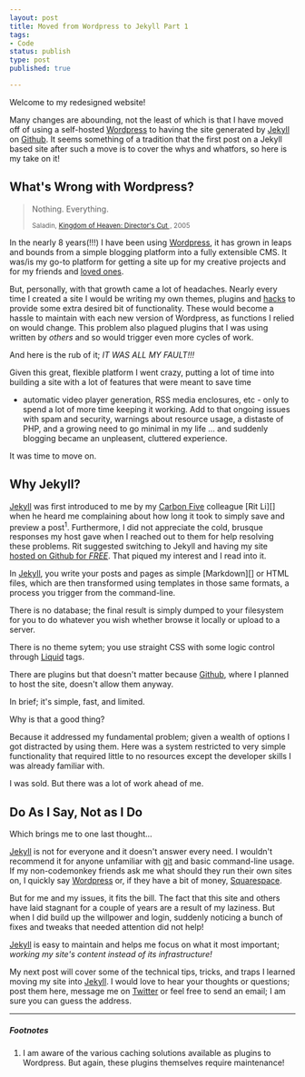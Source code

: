 ```yaml
---
layout: post
title: Moved from Wordpress to Jekyll Part 1
tags:
- Code
status: publish
type: post
published: true

---
```


Welcome to my redesigned website!

Many changes are abounding, not the
least of which is that I have moved off of using a self-hosted
[Wordpress][] to having the site generated by 
[Jekyll][]  on [Github][]. 
It seems something of a tradition that the first post on a Jekyll
based site after such a move is to cover the whys and whatfors, so here
is my take on it!

## What's Wrong with Wordpress?

<blockquote>
<p>Nothing. Everything.</p>
<small>
  Saladin,
  <a href="http://www.amazon.com/gp/product/B000EHSVQ4/ref=as_li_ss_tl?ie=UTF8&amp;camp=1789&amp;creative=390957&amp;creativeASIN=B000EHSVQ4&amp;linkCode=as2&amp;tag=rudyjahchanco-20"> Kingdom of Heaven: Director's Cut </a>
<img
  src="http://www.assoc-amazon.com/e/ir?t=rudyjahchanco-20&amp;l=as2&amp;o=1&amp;a=B000EHSVQ4"
  width="1" height="1" border="0" alt="" style="border:none !important;
  margin:0px !important; width: 1px !important; height: 1px !important;" />, 2005
</small>
</blockquote>

In the nearly 8 years(!!!) I have been using [Wordpress][], it has grown in leaps
and bounds from a simple blogging platform into a fully extensible CMS.
It was/is my go-to platform for getting a site up for my creative
projects and for my friends and [loved ones](http://caseymckinnon.com).

But, personally, with that growth came a lot of headaches. Nearly every
time I created a site I would be writing my own themes, plugins and 
[hacks](http://www.galacticast.com/2006/07/23/galacticast-secrets-multiple-video-formats-support-in-wordpress/)
to provide some extra desired bit of functionality. These would
become a hassle to maintain with each new version of Wordpress, as
functions I relied on would change. This problem also plagued plugins that I was using written by 
_others_ and so would trigger even more cycles of work.

And here is the rub of it; _IT WAS ALL MY FAULT!!!_

Given this great, flexible platform I went crazy, putting a lot of time
into building a site with a lot of features that were meant to save time 
- automatic video player generation, RSS media enclosures, etc - only to
spend a lot of more time keeping it working. Add to that ongoing issues with spam and security, 
warnings about resource usage, a distaste of PHP, and a growing need to go minimal in my life ...
 and suddenly blogging became an unpleasent, cluttered experience.

It was time to move on.

## Why Jekyll?

[Jekyll][] was first introduced to me by my [Carbon
Five](http://carbonfive.com) colleague [Rit
Li][] when he heard me complaining about how long it took to simply save 
and preview a post<sup>1</sup>. Furthermore, I did not appreciate the cold,
brusque responses my host gave when I reached out to them for help 
resolving these problems. Rit suggested switching to Jekyll and having my site [hosted on
Github for
_FREE_](https://help.github.com/articles/user-organization-and-project-pages).
That piqued my interest and I read into it.

In [Jekyll][], you write your posts and pages as simple [Markdown][] or HTML files, which are
then transformed using templates in those same formats, a process you
trigger from the command-line.

There is no database; the final result is simply dumped to your filesystem for you to do whatever you
wish whether browse it locally or upload to a server.

There is no theme sytem; you use straight CSS with some logic control through [Liquid][] tags.

There are plugins but that doesn't matter because [Github][], where I planned to host the
site, doesn't allow them anyway.

In brief; it's simple, fast, and limited.

Why is that a good thing?

Because it addressed my fundamental problem; given a wealth of options I
got distracted by using them. Here was a system restricted to very
simple functionality that required little to no resources except the developer
skills I was already familiar with.

I was sold. But there was a lot of work ahead of me.

## Do As I Say, Not as I Do

Which brings me to one last thought...

[Jekyll][] is not for everyone and it doesn't answer every need. I wouldn't
recommend it for anyone unfamiliar with [git][] and basic command-line
usage. If my non-codemonkey friends ask me what should they run their
own sites on, I quickly say [Wordpress][] or, if they have a
bit of money, [Squarespace][].

But for me and my issues, it fits the bill. The fact that this site and
others have laid stagnant for a couple of years are a result of my laziness.
But when I did build up the willpower and login, suddenly noticing a bunch
of fixes and tweaks that needed attention did not help!

[Jekyll][] is easy to maintain and
helps me focus on what it most important; _working my site's content
instead of its infrastructure!_

My next post will cover some of the technical tips, tricks, and traps I
learned moving my site into [Jekyll][]. I would love to hear your thoughts
or questions; post them here, message me on [Twitter][] or feel free to
send an email; I am sure you can guess the address.

---

##### Footnotes

1.  I am aware of the various caching solutions
    available as plugins to Wordpress. But again, these plugins
    themselves require maintenance!

  [Jekyll]: http://jekyllrb.com
  [Wordpress]: http://wordpress.org
  [Github]: http://github.com
  [Twitter]: http://twitter.com/rudy
  [Squarespace]: http://squarespace.com
  [Liquid]: http://liquidmarkup.org/
  [git]: http://git-scm.com/
